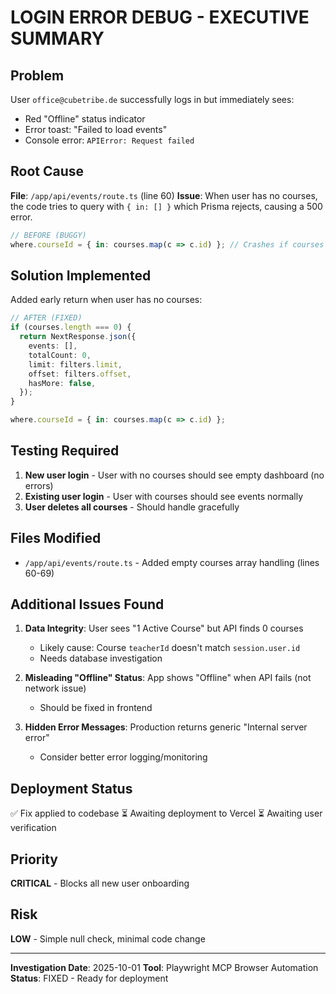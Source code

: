 # LOGIN ERROR DEBUG - EXECUTIVE SUMMARY

## Problem
User `office@cubetribe.de` successfully logs in but immediately sees:
- Red "Offline" status indicator
- Error toast: "Failed to load events"
- Console error: `APIError: Request failed`

## Root Cause
**File**: `/app/api/events/route.ts` (line 60)
**Issue**: When user has no courses, the code tries to query with `{ in: [] }` which Prisma rejects, causing a 500 error.

```typescript
// BEFORE (BUGGY)
where.courseId = { in: courses.map(c => c.id) }; // Crashes if courses is empty []
```

## Solution Implemented
Added early return when user has no courses:

```typescript
// AFTER (FIXED)
if (courses.length === 0) {
  return NextResponse.json({
    events: [],
    totalCount: 0,
    limit: filters.limit,
    offset: filters.offset,
    hasMore: false,
  });
}

where.courseId = { in: courses.map(c => c.id) };
```

## Testing Required
1. **New user login** - User with no courses should see empty dashboard (no errors)
2. **Existing user login** - User with courses should see events normally
3. **User deletes all courses** - Should handle gracefully

## Files Modified
- `/app/api/events/route.ts` - Added empty courses array handling (lines 60-69)

## Additional Issues Found
1. **Data Integrity**: User sees "1 Active Course" but API finds 0 courses
   - Likely cause: Course `teacherId` doesn't match `session.user.id`
   - Needs database investigation

2. **Misleading "Offline" Status**: App shows "Offline" when API fails (not network issue)
   - Should be fixed in frontend

3. **Hidden Error Messages**: Production returns generic "Internal server error"
   - Consider better error logging/monitoring

## Deployment Status
✅ Fix applied to codebase
⏳ Awaiting deployment to Vercel
⏳ Awaiting user verification

## Priority
**CRITICAL** - Blocks all new user onboarding

## Risk
**LOW** - Simple null check, minimal code change

---

**Investigation Date**: 2025-10-01
**Tool**: Playwright MCP Browser Automation
**Status**: FIXED - Ready for deployment
